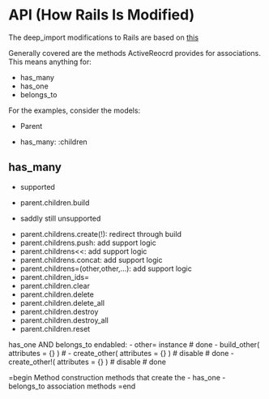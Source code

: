 API (How Rails Is Modified)
===========================
The deep_import modifications to Rails are based on [this](http://api.rubyonrails.org/classes/ActiveRecord/Associations/ClassMethods.html)

Generally covered are the methods ActiveReocrd provides for associations.
This means anything for:
- has_many
- has_one
- belongs_to

For the examples, consider the models:
* Parent
- has_many: :children

has_many
--------
* supported
- parent.children.build  

* saddly still unsupported
- parent.childrens.create(!): redirect through build
- parent.childrens.push: add support logic
- parent.childrens<<: add support logic
- parent.childrens.concat: add support logic
- parent.childrens=(other,other,...): add support logic
- parent.children_ids=   
- parent.children.clear 
- parent.children.delete 
- parent.children.delete_all 
- parent.children.destroy
- parent.children.destroy_all
- parent.children.reset

has_one AND belongs_to
	endabled:
	- other= instance # done
	- build_other( attributes = {} ) # 
	- create_other( attributes = {} ) # disable # done
	- create_other!( attributes = {} ) # disable # done

=begin
	Method construction methods that create the
	- has_one
	- belongs_to
	association methods
=end

